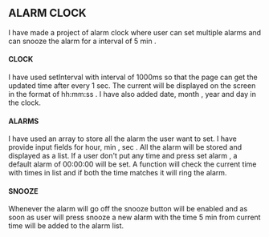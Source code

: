 ## ALARM CLOCK 
I have made a project of alarm clock where user can set multiple alarms and can snooze the alarm for a interval of 5 min .

#### CLOCK
I have used setInterval with interval of 1000ms so that the page can get the updated time after every 1 sec. The current will be displayed on the screen in the format of hh:mm:ss . I have also added date, month , year and day in the clock.

#### ALARMS
I have used an array to store all the alarm the user want to set.
I have provide input fields for hour, min , sec . All the alarm will be stored and displayed as a list. If a user don't put any time and press set alarm , a default alarm of 00:00:00 will be set.
A function will check the current time with times in list and if both the time matches it will ring the alarm.

#### SNOOZE
Whenever the alarm will go off the snooze button will be enabled and as soon as user will press snooze a new alarm with the time 5 min from current time will be added to the alarm list.